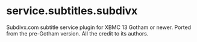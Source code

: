 service.subtitles.subdivx
=========================

Subdivx.com subtitle service plugin for XBMC 13 Gotham or newer. Ported from
the pre-Gotham version. All the credit to its authors.
